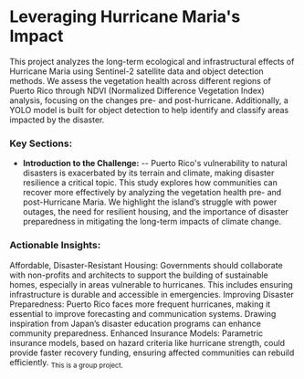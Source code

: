 # Leveraging Hurricane Maria's Impact

This project analyzes the long-term ecological and infrastructural effects of Hurricane Maria using Sentinel-2 satellite data and object detection methods. We assess the vegetation health across different regions of Puerto Rico through NDVI (Normalized Difference Vegetation Index) analysis, focusing on the changes pre- and post-hurricane. Additionally, a YOLO model is built for object detection to help identify and classify areas impacted by the disaster.

### Key Sections:

- **Introduction to the Challenge:**
-- Puerto Rico's vulnerability to natural disasters is exacerbated by its terrain and climate, making disaster resilience a critical topic. This study explores how communities can recover more effectively by analyzing the vegetation health pre- and post-Hurricane Maria. We highlight the island’s struggle with power outages, the need for resilient housing, and the importance of disaster preparedness in mitigating the long-term impacts of climate change.

### Actionable Insights:

Affordable, Disaster-Resistant Housing: Governments should collaborate with non-profits and architects to support the building of sustainable homes, especially in areas vulnerable to hurricanes. This includes ensuring infrastructure is durable and accessible in emergencies.
Improving Disaster Preparedness: Puerto Rico faces more frequent hurricanes, making it essential to improve forecasting and communication systems. Drawing inspiration from Japan’s disaster education programs can enhance community preparedness.
Enhanced Insurance Models: Parametric insurance models, based on hazard criteria like hurricane strength, could provide faster recovery funding, ensuring affected communities can rebuild efficiently.
<sub>This is a group project.</sub>
